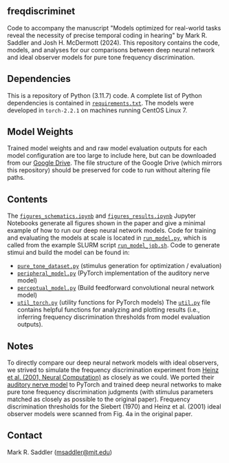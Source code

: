 ## freqdiscriminet

Code to accompany the manuscript "Models optimized for real-world tasks reveal the necessity of precise temporal coding in hearing" by Mark R. Saddler and Josh H. McDermott (2024). This repository contains the code, models, and analyses for our comparisons between deep neural network and ideal observer models for pure tone frequency discrimination.

## Dependencies

This is a repository of Python (3.11.7) code. A complete list of Python dependencies is contained in [`requirements.txt`](requirements.txt). The models were developed in `torch-2.2.1` on machines running CentOS Linux 7.

## Model Weights

Trained model weights and and raw model evaluation outputs for each model configuration are too large to include here, but can be downloaded from our [Google Drive](https://drive.google.com/drive/folders/1YgC7x6Ot84XZInlSyHK-9NQ0jhhGUS2z?usp=share_link). The file structure of the Google Drive (which mirrors this repository) should be preserved for code to run without altering file paths.

## Contents

The [`figures_schematics.ipynb`](figures_schematics.ipynb) and [`figures_results.ipynb`](figures_results.ipynb) Jupyter Notebooks generate all figures shown in the paper and give a minimal example of how to run our deep neural network models. Code for training and evaluating the models at scale is located in [`run_model.py`](run_model.py), which is called from the example SLURM script [`run_model_job.sh`](run_model_job.sh). Code to generate stimui and build the model can be found in:
- [`pure_tone_dataset.py`](pure_tone_dataset.py) (stimulus generation for optimization / evaluation)
- [`peripheral_model.py`](peripheral_model.py) (PyTorch implementation of the auditory nerve model)
- [`perceptual_model.py`](perceptual_model.py) (Build feedforward convolutional neural network model)
- [`util_torch.py`](util_torch.py) (utility functions for PyTorch models)
The [`util.py`](util.py) file contains helpful functions for analyzing and plotting results (i.e., inferring frequency discrimination thresholds from model evaluation outputs).

## Notes

To directly compare our deep neural network models with ideal observers, we strived to simulate the frequency discrimination experiment from [Heinz et al. (2001, Neural Computation)](https://doi.org/10.1162/089976601750541804) as closely as we could. We ported their [auditory nerve model](https://modeldb.science/37436) to PyTorch and trained deep neural networks to make pure tone frequency discrimination judgments (with stimulus parameters matched as closely as possible to the original paper). Frequency discrimination thresholds for the Siebert (1970) and Heinz et al. (2001) ideal observer models were scanned from Fig. 4a in the original paper.

## Contact
Mark R. Saddler (msaddler@mit.edu)

